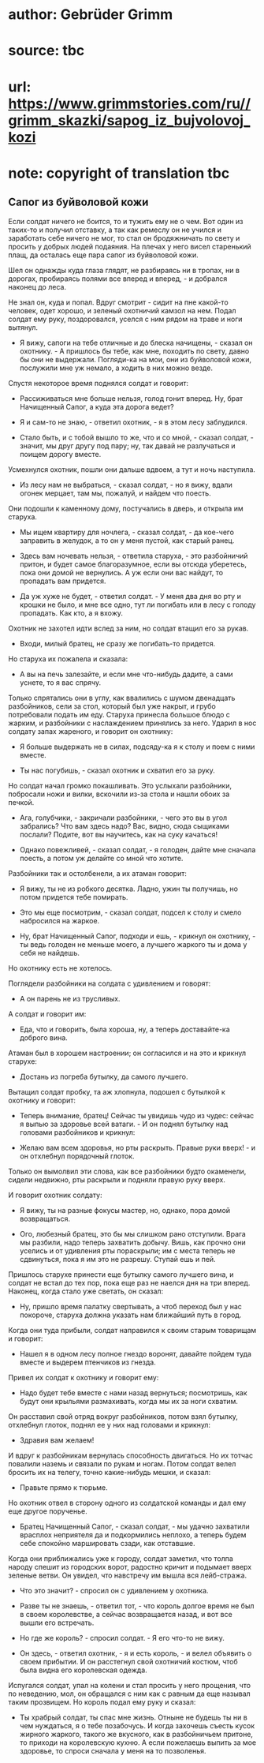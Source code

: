 # author: Gebrüder Grimm
# source: tbc
# url: https://www.grimmstories.com/ru//grimm_skazki/sapog_iz_bujvolovoj_kozi
# note: copyright of translation tbc

## Сапог из буйволовой кожи 

Если солдат ничего не боится, то и тужить ему не о чем. Вот один из
таких-то и получил отставку, а так как ремеслу он не учился и заработать
себе ничего не мог, то стал он бродяжничать по свету и просить у добрых
людей подаяния. На плечах у него висел старенький плащ, да осталась еще
пара сапог из буйволовой кожи.

Шел он однажды куда глаза глядят, не разбираясь ни в тропах, ни в
дорогах, пробираясь полями все вперед и вперед, - и добрался наконец до
леса.

Не знал он, куда и попал. Вдруг смотрит - сидит на пне какой-то человек,
одет хорошо, и зеленый охотничий камзол на нем. Подал солдат ему руку,
поздоровался, уселся с ним рядом на траве и ноги вытянул.

- Я вижу, сапоги на тебе отличные и до блеска начищены, - сказал он
охотнику. - А пришлось бы тебе, как мне, походить по свету, давно бы они
не выдержали. Погляди-ка на мои, они из буйволовой кожи, послужили мне
уж немало, а ходить в них можно везде.

Спустя некоторое время поднялся солдат и говорит:

- Рассиживаться мне больше нельзя, голод гонит вперед. Ну, брат
Начищенный Сапог, а куда эта дорога ведет?

- Я и сам-то не знаю, - ответил охотник, - я в этом лесу заблудился.

- Стало быть, и с тобой вышло то же, что и со мной, - сказал солдат, -
значит, мы друг другу под пару; ну, так давай не разлучаться и поищем
дорогу вместе.

Усмехнулся охотник, пошли они дальше вдвоем, а тут и ночь наступила.

- Из лесу нам не выбраться, - сказал солдат, - но я вижу, вдали огонек
мерцает, там мы, пожалуй, и найдем что поесть.

Они подошли к каменному дому, постучались в дверь, и открыла им старуха.

- Мы ищем квартиру для ночлега, - сказал солдат, - да кое-чего
заправить в желудок, а то он у меня пустой, как старый ранец.

- Здесь вам ночевать нельзя, - ответила старуха, - это разбойничий
притон, и будет самое благоразумное, если вы отсюда уберетесь, пока они
домой не вернулись. А уж если они вас найдут, то пропадать вам придется.

- Да уж хуже не будет, - ответил солдат. - У меня два дня во рту и
крошки не было, и мне все одно, тут ли погибать или в лесу с голоду
пропадать. Как кто, а я вхожу.

Охотник не захотел идти вслед за ним, но солдат втащил его за рукав.

- Входи, милый братец, не сразу же погибать-то придется.

Но старуха их пожалела и сказала:

- А вы на печь залезайте, и если мне что-нибудь дадите, а сами уснете,
то я вас спрячу.

Только спрятались они в углу, как ввалились с шумом двенадцать
разбойников, сели за стол, который был уже накрыт, и грубо потребовали
подать им еду. Старуха принесла большое блюдо с жарким, и разбойники с
наслаждением принялись за него. Ударил в нос солдату запах жареного, и
говорит он охотнику:

- Я больше выдержать не в силах, подсяду-ка я к столу и поем с ними
вместе.

- Ты нас погубишь, - сказал охотник и схватил его за руку.

Но солдат начал громко покашливать. Это услыхали разбойники, побросали
ножи и вилки, вскочили из-за стола и нашли обоих за печкой.

- Ага, голубчики, - закричали разбойники, - чего это вы в угол
забрались? Что вам здесь надо? Вас, видно, сюда сыщиками послали?
Подите, вот вы научитесь, как на суку качаться!

- Однако повежливей, - сказал солдат, - я голоден, дайте мне сначала
поесть, а потом уж делайте со мной что хотите.

Разбойники так и остолбенели, а их атаман говорит:

- Я вижу, ты не из робкого десятка. Ладно, ужин ты получишь, но потом
придется тебе помирать.

- Это мы еще посмотрим, - сказал солдат, подсел к столу и смело
набросился на жаркое.

- Ну, брат Начищенный Сапог, подходи и ешь, - крикнул он охотнику, - ты
ведь голоден не меньше моего, а лучшего жаркого ты и дома у себя не
найдешь.

Но охотнику есть не хотелось.

Поглядели разбойники на солдата с удивлением и говорят:

- А он парень не из трусливых.

А солдат и говорит им:

- Еда, что и говорить, была хороша, ну, а теперь доставайте-ка доброго
вина.

Атаман был в хорошем настроении; он согласился и на это и крикнул
старухе:

- Достань из погреба бутылку, да самого лучшего.

Вытащил солдат пробку, та аж хлопнула, подошел с бутылкой к охотнику и
говорит:

- Теперь внимание, братец! Сейчас ты увидишь чудо из чудес: сейчас я
выпью за здоровье всей ватаги. - И он поднял бутылку над головами
разбойников и крикнул:

- Желаю вам всем здоровья, но рты раскрыть. Правые руки вверх! - и он
отхлебнул порядочный глоток.

Только он вымолвил эти слова, как все разбойники будто окаменели, сидели
недвижно, рты раскрыли и подняли правую руку вверх.

И говорит охотник солдату:

- Я вижу, ты на разные фокусы мастер, но, однако, пора домой
возвращаться.

- Ого, любезный братец, это бы мы слишком рано отступили. Врага мы
разбили, надо теперь захватить добычу. Вишь, как прочно они уселись и от
удивления рты пораскрыли; им с места теперь не сдвинуться, пока я им это
не разрешу. Ступай ешь и пей.

Пришлось старухе принести еще бутылку самого лучшего вина, и солдат не
встал до тех пор, пока еще раз не наелся дня на три вперед. Наконец,
когда стало уже светать, он сказал:

- Ну, пришло время палатку свертывать, а чтоб переход был у нас
покороче, старуха должна указать нам ближайший путь в город.

Когда они туда прибыли, солдат направился к своим старым товарищам и
говорит:

- Нашел я в одном лесу полное гнездо воронят, давайте пойдем туда
вместе и выдерем птенчиков из гнезда.

Привел их солдат к охотнику и говорит ему:

- Надо будет тебе вместе с нами назад вернуться; посмотришь, как будут
они крыльями размахивать, когда мы их за ноги схватим.

Он расставил свой отряд вокруг разбойников, потом взял бутылку,
отхлебнул глоток, поднял ее у них над головами и крикнул:

- Здравия вам желаем!

И вдруг к разбойникам вернулась способность двигаться. Но их тотчас
повалили наземь и связали по рукам и ногам. Потом солдат велел бросить
их на телегу, точно какие-нибудь мешки, и сказал:

- Правьте прямо к тюрьме.

Но охотник отвел в сторону одного из солдатской команды и дал ему еще
другое порученье.

- Братец Начищенный Сапог, - сказал солдат, - мы удачно захватили
врасплох неприятеля да и подкормились неплохо, а теперь будем себе
спокойно маршировать сзади, как отставшие.

Когда они приближались уже к городу, солдат заметил, что толпа народу
спешит из городских ворот, радостно кричит и подымает вверх зеленые
ветви. Он увидел, что навстречу им вышла вся лейб-стража.

- Что это значит? - спросил он с удивлением у охотника.

- Разве ты не знаешь, - ответил тот, - что король долгое время не был в
своем королевстве, а сейчас возвращается назад, и вот все вышли его
встречать.

- Но где же король? - спросил солдат. - Я его что-то не вижу.

- Он здесь, - ответил охотник, - я и есть король, - и велел объявить о
своем прибытии. И он расстегнул свой охотничий костюм, чтоб была видна
его королевская одежда.

Испугался солдат, упал на колени и стал просить у него прощения, что по
неведению, мол, он обращался с ним как с равным да еще называл таким
прозвищем. Но король подал ему руку и сказал:

- Ты храбрый солдат, ты спас мне жизнь. Отныне не будешь ты ни в чем
нуждаться, я о тебе позабочусь. И когда захочешь съесть кусок жирного
жаркого, такого же вкусного, как в разбойничьем притоне, то приходи на
королевскую кухню. А если пожелаешь выпить за мое здоровье, то спроси
сначала у меня на то позволенья.

